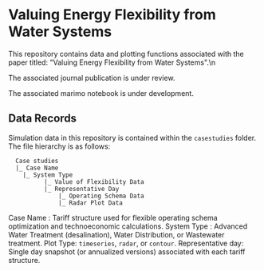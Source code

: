 # Valuing Energy Flexibility from Water Systems
This repository contains data and plotting functions associated with the paper titled: "Valuing Energy Flexibility from Water Systems".\n

The associated journal publication is under review.

The associated marimo notebook is under development.



## Data Records
Simulation data in this repository is contained within the ```casestudies``` folder. 
The file hierarchy is as follows:
```
  Case studies
  |_ Case Name
    |_ System Type
          |_ Value of Flexibility Data
          |_ Representative Day
              |_ Operating Schema Data
              |_ Radar Plot Data
```
Case Name : Tariff structure used for flexible operating schema optimization and technoeconomic calculations.
System Type : Advanced Water Treatment (desalination), Water Distribution, or Wastewater treatment.
Plot Type: ```timeseries```, ```radar```, or ```contour```.
Representative day: Single day snapshot (or annualized versions) associated with each tariff structure.
